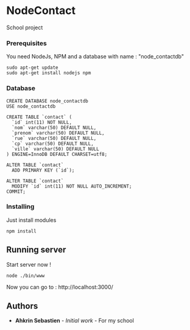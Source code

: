 # NodeContact

School project

### Prerequisites

You need NodeJs, NPM and a database with name : "node_contactdb"

```
sudo apt-get update
sudo apt-get install nodejs npm
```

### Database
```
CREATE DATABASE node_contactdb
USE node_contactdb

CREATE TABLE `contact` (
  `id` int(11) NOT NULL,
  `nom` varchar(50) DEFAULT NULL,
  `prenom` varchar(50) DEFAULT NULL,
  `rue` varchar(50) DEFAULT NULL,
  `cp` varchar(50) DEFAULT NULL,
  `ville` varchar(50) DEFAULT NULL
) ENGINE=InnoDB DEFAULT CHARSET=utf8;

ALTER TABLE `contact`
  ADD PRIMARY KEY (`id`);

ALTER TABLE `contact`
  MODIFY `id` int(11) NOT NULL AUTO_INCREMENT;
COMMIT;

```

### Installing

Just install modules

```
npm install
```

## Running server

Start server now !

```
node ./bin/www
```

Now you can go to : http://localhost:3000/

## Authors

* **Ahkrin Sebastien** - *Initial work* - For my school
